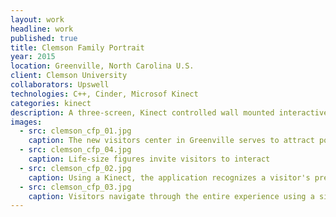 ```yaml
---
layout: work
headline: work
published: true
title: Clemson Family Portrait
year: 2015
location: Greenville, North Carolina U.S.
client: Clemson University
collaborators: Upswell
technologies: C++, Cinder, Microsof Kinect
categories: kinect
description: A three-screen, Kinect controlled wall mounted interactive installation allowing visitors to meet Clemson alumni
images:
  - src: clemson_cfp_01.jpg
    caption: The new visitors center in Greenville serves to attract potential new students
  - src: clemson_cfp_04.jpg
    caption: Life-size figures invite visitors to interact
  - src: clemson_cfp_02.jpg
    caption: Using a Kinect, the application recognizes a visitor's presence and prompts them to interact
  - src: clemson_cfp_03.jpg
    caption: Visitors navigate through the entire experience using a single swipe gesture
---
```

